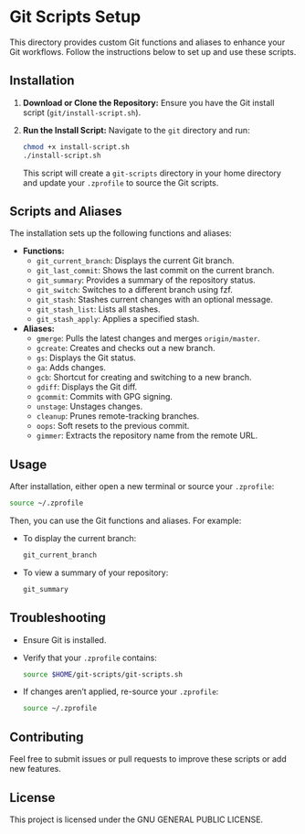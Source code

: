 # Git Scripts Setup

This directory provides custom Git functions and aliases to enhance your Git workflows. Follow the instructions below to set up and use these scripts.

## Installation

1. **Download or Clone the Repository:**
   Ensure you have the Git install script (`git/install-script.sh`).

2. **Run the Install Script:**
   Navigate to the `git` directory and run:

   ```sh
   chmod +x install-script.sh
   ./install-script.sh
   ```

   This script will create a `git-scripts` directory in your home directory and update your `.zprofile` to source the Git scripts.

## Scripts and Aliases

The installation sets up the following functions and aliases:

- **Functions:**
  - `git_current_branch`: Displays the current Git branch.
  - `git_last_commit`: Shows the last commit on the current branch.
  - `git_summary`: Provides a summary of the repository status.
  - `git_switch`: Switches to a different branch using fzf.
  - `git_stash`: Stashes current changes with an optional message.
  - `git_stash_list`: Lists all stashes.
  - `git_stash_apply`: Applies a specified stash.
- **Aliases:**
  - `gmerge`: Pulls the latest changes and merges `origin/master`.
  - `gcreate`: Creates and checks out a new branch.
  - `gs`: Displays the Git status.
  - `ga`: Adds changes.
  - `gcb`: Shortcut for creating and switching to a new branch.
  - `gdiff`: Displays the Git diff.
  - `gcommit`: Commits with GPG signing.
  - `unstage`: Unstages changes.
  - `cleanup`: Prunes remote-tracking branches.
  - `oops`: Soft resets to the previous commit.
  - `gimmer`: Extracts the repository name from the remote URL.

## Usage

After installation, either open a new terminal or source your `.zprofile`:

```sh
source ~/.zprofile
```

Then, you can use the Git functions and aliases. For example:

- To display the current branch:

  ```sh
  git_current_branch
  ```

- To view a summary of your repository:

  ```sh
  git_summary
  ```

## Troubleshooting

- Ensure Git is installed.
- Verify that your `.zprofile` contains:

  ```sh
  source $HOME/git-scripts/git-scripts.sh
  ```

- If changes aren’t applied, re-source your `.zprofile`:

  ```sh
  source ~/.zprofile
  ```

## Contributing

Feel free to submit issues or pull requests to improve these scripts or add new features.

## License

This project is licensed under the GNU GENERAL PUBLIC LICENSE.
